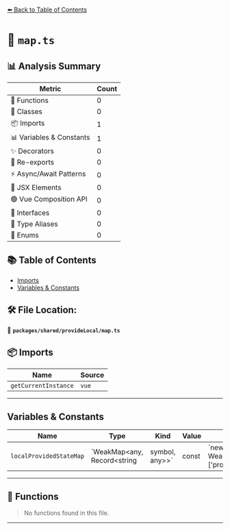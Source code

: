 [⬅️ Back to Table of Contents](../../../index.md)

# 📄 `map.ts`

## 📊 Analysis Summary

| Metric | Count |
|--------|-------|
| 🔧 Functions | 0 |
| 🧱 Classes | 0 |
| 📦 Imports | 1 |
| 📊 Variables & Constants | 1 |
| ✨ Decorators | 0 |
| 🔄 Re-exports | 0 |
| ⚡ Async/Await Patterns | 0 |
| 💠 JSX Elements | 0 |
| 🟢 Vue Composition API | 0 |
| 📐 Interfaces | 0 |
| 📑 Type Aliases | 0 |
| 🎯 Enums | 0 |

## 📚 Table of Contents

- [Imports](#imports)
- [Variables & Constants](#variables-constants)

## 🛠️ File Location:
📂 **`packages/shared/provideLocal/map.ts`**

## 📦 Imports

| Name | Source |
|------|--------|
| `getCurrentInstance` | `vue` |


---

## Variables & Constants

| Name | Type | Kind | Value | Exported |
|------|------|------|-------|----------|
| `localProvidedStateMap` | `WeakMap<any, Record<string | symbol, any>>` | const | `new WeakMap<NonNullable<NonNullable<ReturnType<typeof getCurrentInstance>>['proxy']>, Record<string | symbol, any>>()` | ✓ |


---

## 🔧 Functions

> No functions found in this file.


---